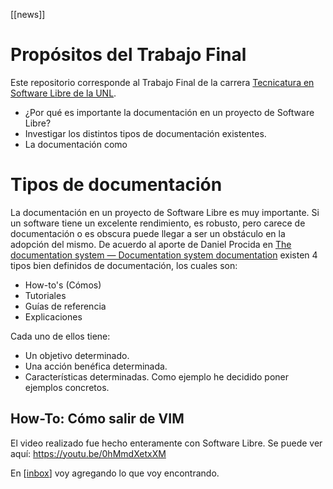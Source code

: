 <!-- <img src="attachments/foam-icon.png" width=100 align="left">

# Foam

**👋 Welcome to your new Foam Knowledge Base!**

## Getting started

This documentation assumes that you have a GitHub account and have [Visual Studio Code](https://code.visualstudio.com/) installed on your Linux/MacOS/Windows machine.

1. If you haven't yet, browse over to the main [Foam documentation](https://foambubble.github.io/foam) to get an idea of what Foam is and how to use it.
2. Press "Use this template" button at [foam-template](https://github.com/foambubble/foam-template/generate) (that's this repository!) to fork it to your own GitHub account. If you want to keep your thoughts to yourself, remember to set the repository private.
3. [Clone the repository to your local machine](https://help.github.com/en/github/creating-cloning-and-archiving-repositories/cloning-a-repository) and open it in VS Code.

    *Open the repository as a folder using the `File > Open...` menu item.*

4. When prompted to install recommended extensions, click **Install all** (or **Show Recommendations** if you want to review and install them one by one)

After setting up the repository, head to [[getting-started]] to get familiar with your new knowledge base!

To learn more about how to use **Foam**, read the [Recipes](https://foambubble.github.io/foam/recipes/recipes) bubbles of the Foam documentation workspace.

And remember that you can always join our  [Foam community on Discord](https://foambubble.github.io/join-discord/g)!

## Using Foam

We've created a few Bubbles (markdown documents) to get you started.

- [[inbox]] - a place to write down quick notes to be categorized later
- [[getting-started]] - learn how to use your Foam workspace
- [[todo]] - a place to keep track of things to do

In the `docs` directory you can find everything you need to learn the basics of Foam. -->


[//begin]: # "Referencias  a Enlaces autogenerados para compatibilidad con markdown"
[inbox]: inbox.md "Inbox"
[todo]: todo.md "Para Hacer"
[//end]: # "Referencias  a Enlaces autogenerados"


[[news]]

# Propósitos del Trabajo Final

Este repositorio corresponde al Trabajo Final de la carrera [Tecnicatura en Software Libre de la  UNL](http://www.unlvirtual.edu.ar/?portfolio=tecnicatura-en-software-libre).

- ¿Por qué es importante la documentación en un proyecto de Software Libre?
- Investigar los distintos tipos de documentación existentes.
- La documentación como 

# Tipos de documentación
La documentación en un proyecto de Software Libre es muy importante. Si un software tiene un excelente rendimiento, es robusto, pero carece de documentación o es obscura puede llegar a ser un obstáculo en la adopción del mismo.
De acuerdo al aporte de Daniel Procida en [The documentation system — Documentation system documentation](https://documentation.divio.com/) existen 4 tipos bien definidos de documentación, los cuales son:
- How-to's (Cómos)
- Tutoriales
- Guías de referencia
- Explicaciones

Cada uno de ellos tiene:
- Un objetivo determinado.
- Una acción benéfica determinada.
- Características determinadas.
Como ejemplo he decidido poner ejemplos concretos.
## How-To: Cómo salir de VIM
El video realizado fue hecho enteramente con Software Libre.
Se puede ver aquí: https://youtu.be/0hMmdXetxXM 

En [[inbox]] voy agregando lo que voy encontrando.
